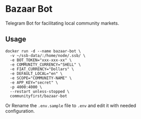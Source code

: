 # Bazaar Bot

Telegram Bot for facilitating local community markets.

## Usage
```
docker run -d --name bazaar-bot \
  -v ~/ssb-data/:/home/node/.ssb/ \
  -e BOT_TOKEN="xxx-xxx-xx" \
  -e COMMUNITY_CURRENCY="SHELL" \
  -e FIAT_CURRENCY="Dollars" \
  -e DEFAULT_LOCAL="en" \
  -e SCOPE="COMMUNITY-NAME" \
  -e APP_KEY="secret" \
  -p 4000:4000 \
  --restart unless-stopped \
  communityfirst/bazaar-bot
```
Or Rename the `.env.sample` file to `.env` and edit it with needed configuration.